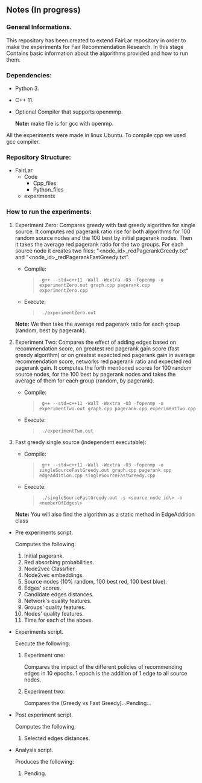## Notes (In progress) 

### General Informations.

This repository has been created to extend FairLar repository in order to make the experiments for Fair Recommendation Research. In this stage Contains basic information about the algorithms provided and how to run them.

### Dependencies:<br/>
- Python 3.
- C++ 11.
- Optional Compiler that supports openmmp.

    **Note:** make file is for gcc with openmp.

All the experiments were made in linux Ubuntu. To compile cpp we used gcc compiler.

### Repository Structure:<br/>
- FairLar
    - Code
        - Cpp_files
        - Python_files
    - experiments

### How to run the experiments:<br/> 

1. Experiment Zero: Compares  greedy with fast greedy algorithm for single source. It computes red pagerank ratio rise for both algorithms for 100 random source nodes and the 100 best by initial pagerank nodes. Then it takes the average red pagerank ratio for the two groups. For each source node it creates two files: "<node_id>_redPagerankGreedy.txt" and "<node_id>_redPagerankFastGreedy.txt".
    
    - Compile:
        >` g++ --std=c++11 -Wall -Wextra -O3 -fopenmp -o experimentZero.out graph.cpp pagerank.cpp experimentZero.cpp`

    - Execute: 
        >` ./experimentZero.out`

    **Note:** We then take the average red pagerank ratio for each group (random, best by pagerank).

1. Experiment Two: Compares the effect of adding edges based on recommendation score, on greatest red pagerank gain score (fast greedy algorithm) or on greatest expected red pagerank gain in average recommendation score, networks red pagerank ratio and expected red pagerank gain. It computes the forth mentioned scores for 100 random source nodes, for the 100 best by pagerank nodes and takes the average of them for each group (random, by pagerank).

    - Compile:
        >` g++ --std=c++11 -Wall -Wextra -O3 -fopenmp -o experimentTwo.out graph.cpp pagerank.cpp experimentTwo.cpp`

    - Execute: 
        >` ./experimentTwo.out`

1. Fast greedy single source (independent executable):
    
    - Compile:
        >` g++ --std=c++11 -Wall -Wextra -O3 -fopenmp -o singleSourceFastGreedy.out graph.cpp pagerank.cpp edgeAddition.cpp singleSourceFastGreedy.cpp`

    - Execute: 
        >` ./singleSourceFastGreedy.out -s <source node id\> -n <numberOfEdges\>`

    **Note:** You will also find the algorithm as a static method in EdgeAddition class

* Pre experiments script.

    Computes the following:
    
    1. Initial pagerank.
    1. Red absorbing probabilities.
    1. Node2vec Classifier.
    1. Node2vec embeddings.
    1. Source nodes (10% random, 100 best red, 100 best blue).
    1. Edges' scores.
    1. Candidate edges distances.
    1. Network's quality features.
    1. Groups' quality features.
    1. Nodes' quality features.
    1. Time for each of the above.

* Experiments script.

    Execute the following:

    1. Experiment one:

        Compares the impact of the different policies of recommending edges in 10 epochs. 1 epoch is the addition of 1 edge to all source nodes.

    1. Experiment two:

        Compares the (Greedy vs Fast Greedy)...Pending...

* Post experiment script.

    Computes the following:

    1. Selected edges distances.

* Analysis script.

    Produces the following:

    1. Pending.
